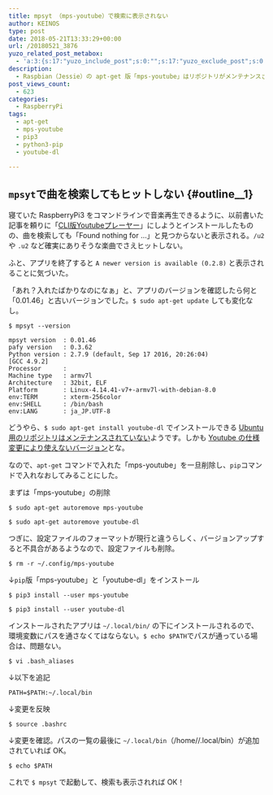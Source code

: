 ```yaml
---
title: mpsyt （mps-youtube）で検索に表示されない
author: KEINOS
type: post
date: 2018-05-21T13:33:29+00:00
url: /20180521_3876
yuzo_related_post_metabox:
  - 'a:3:{s:17:"yuzo_include_post";s:0:"";s:17:"yuzo_exclude_post";s:0:"";s:21:"yuzo_disabled_related";N;}'
description:
  - Raspbian（Jessie）の apt-get 版「mps-youtube」はリポジトリがメンテナンスされておらず、古いバージョンがインストールされるため、Youtube の仕様変更により使えません。Pip3版の「mps-youtube」を使いましょう。
post_views_count:
  - 623
categories:
  - RaspberryPi
tags:
  - apt-get
  - mps-youtube
  - pip3
  - python3-pip
  - youtube-dl

---
```

## `mpsyt`で曲を検索してもヒットしない {#outline__1}

寝ていた RaspberryPi3 をコマンドラインで音楽再生できるように、以前書いた記事を頼りに「[CLI版Youtubeプレーヤー][1]」にしようとインストールしたものの、曲を検索しても「Found nothing for &#8230;」と見つからないと表示される。`/u2` や `.u2` など確実にありそうな楽曲でさえヒットしない。

ふと、アプリを終了すると `A newer version is available (0.2.8)` と表示されることに気づいた。

「あれ？入れたばかりなのになぁ」と、アプリのバージョンを確認したら何と「0.01.46」と古いバージョンでした。`$ sudo apt-get update` しても変化なし。

    $ mpsyt --version

    mpsyt version  : 0.01.46
    pafy version   : 0.3.62
    Python version : 2.7.9 (default, Sep 17 2016, 20:26:04)
    [GCC 4.9.2]
    Processor      :
    Machine type   : armv7l
    Architecture   : 32bit, ELF
    Platform       : Linux-4.14.41-v7+-armv7l-with-debian-8.0
    env:TERM       : xterm-256color
    env:SHELL      : /bin/bash
    env:LANG       : ja_JP.UTF-8


どうやら、`$ sudo apt-get install youtube-dl` でインストールできる [Ubuntu 用のリポジトリはメンテナンスされていない][2]ようです。しかも [Youtube の仕様変更により使えないバージョン][3]とな。

なので、`apt-get` コマンドで入れた「mps-youtube」を一旦削除し、`pip`コマンドで入れなおしてみることにした。

まずは「mps-youtube」の削除

`$ sudo apt-get autoremove mps-youtube`

`$ sudo apt-get autoremove youtube-dl`

つぎに、設定ファイルのフォーマットが現行と違うらしく、バージョンアップすると不具合があるようなので、設定ファイルも削除。

`$ rm -r ~/.config/mps-youtube`

↓`pip`版「mps-youtube」と「youtube-dl」をインストール

`$ pip3 install --user mps-youtube`

`$ pip3 install --user youtube-dl`

インストールされたアプリは `~/.local/bin/` の下にインストールされるので、環境変数にパスを通さなくてはならない。`$ echo $PATH`でパスが通っている場合は、問題ない。

`$ vi .bash_aliases`

↓以下を追記

    PATH=$PATH:~/.local/bin


↓変更を反映

`$ source .bashrc`

↓変更を確認。パスの一覧の最後に `~/.local/bin`（/home/<URSER>/.local/bin）が追加されていれば OK。

`$ echo $PATH`

これで `$ mpsyt` で起動して、検索も表示されれば OK！

 [1]: https://blog.keinos.com/20161129_1712
 [2]: https://github.com/mps-youtube/mps-youtube/issues/749
 [3]: https://github.com/mps-youtube/mps-youtube/issues/401#issuecomment-168342745